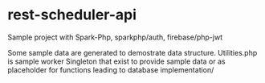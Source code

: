 # rest-scheduler-api

Sample project with Spark-Php, sparkphp/auth, firebase/php-jwt

Some sample data are generated to demostrate data structure. Utilities.php is sample worker Singleton that exist to provide sample data or as placeholder for functions leading to database implementation/
